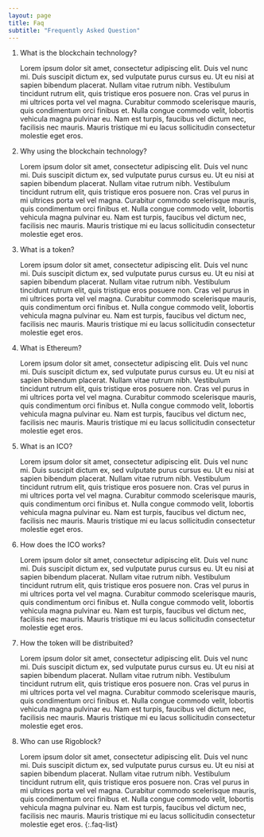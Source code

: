 ```yaml
---
layout: page
title: Faq
subtitle: "Frequently Asked Question"
---
```


01. <span>What is the blockchain technology?</span>
    >
    Lorem ipsum dolor sit amet, consectetur adipiscing elit. Duis vel nunc mi. Duis suscipit dictum ex, sed vulputate purus cursus eu. Ut eu nisi at sapien bibendum placerat. Nullam vitae rutrum nibh. Vestibulum tincidunt rutrum elit, quis tristique eros posuere non. Cras vel purus in mi ultrices porta vel vel magna. Curabitur commodo scelerisque mauris, quis condimentum orci finibus et. Nulla congue commodo velit, lobortis vehicula magna pulvinar eu. Nam est turpis, faucibus vel dictum nec, facilisis nec mauris. Mauris tristique mi eu lacus sollicitudin consectetur molestie eget eros.

02. <span>Why using the blockchain technology?</span>
    >
    Lorem ipsum dolor sit amet, consectetur adipiscing elit. Duis vel nunc mi. Duis suscipit dictum ex, sed vulputate purus cursus eu. Ut eu nisi at sapien bibendum placerat. Nullam vitae rutrum nibh. Vestibulum tincidunt rutrum elit, quis tristique eros posuere non. Cras vel purus in mi ultrices porta vel vel magna. Curabitur commodo scelerisque mauris, quis condimentum orci finibus et. Nulla congue commodo velit, lobortis vehicula magna pulvinar eu. Nam est turpis, faucibus vel dictum nec, facilisis nec mauris. Mauris tristique mi eu lacus sollicitudin consectetur molestie eget eros.

03. <span>What is a token?</span>
    >
    Lorem ipsum dolor sit amet, consectetur adipiscing elit. Duis vel nunc mi. Duis suscipit dictum ex, sed vulputate purus cursus eu. Ut eu nisi at sapien bibendum placerat. Nullam vitae rutrum nibh. Vestibulum tincidunt rutrum elit, quis tristique eros posuere non. Cras vel purus in mi ultrices porta vel vel magna. Curabitur commodo scelerisque mauris, quis condimentum orci finibus et. Nulla congue commodo velit, lobortis vehicula magna pulvinar eu. Nam est turpis, faucibus vel dictum nec, facilisis nec mauris. Mauris tristique mi eu lacus sollicitudin consectetur molestie eget eros.

04. <span>What is Ethereum?</span>
    >
    Lorem ipsum dolor sit amet, consectetur adipiscing elit. Duis vel nunc mi. Duis suscipit dictum ex, sed vulputate purus cursus eu. Ut eu nisi at sapien bibendum placerat. Nullam vitae rutrum nibh. Vestibulum tincidunt rutrum elit, quis tristique eros posuere non. Cras vel purus in mi ultrices porta vel vel magna. Curabitur commodo scelerisque mauris, quis condimentum orci finibus et. Nulla congue commodo velit, lobortis vehicula magna pulvinar eu. Nam est turpis, faucibus vel dictum nec, facilisis nec mauris. Mauris tristique mi eu lacus sollicitudin consectetur molestie eget eros.

05. <span>What is an ICO?</span>
    >
    Lorem ipsum dolor sit amet, consectetur adipiscing elit. Duis vel nunc mi. Duis suscipit dictum ex, sed vulputate purus cursus eu. Ut eu nisi at sapien bibendum placerat. Nullam vitae rutrum nibh. Vestibulum tincidunt rutrum elit, quis tristique eros posuere non. Cras vel purus in mi ultrices porta vel vel magna. Curabitur commodo scelerisque mauris, quis condimentum orci finibus et. Nulla congue commodo velit, lobortis vehicula magna pulvinar eu. Nam est turpis, faucibus vel dictum nec, facilisis nec mauris. Mauris tristique mi eu lacus sollicitudin consectetur molestie eget eros.

06. <span>How does the ICO works?</span>
    >
    Lorem ipsum dolor sit amet, consectetur adipiscing elit. Duis vel nunc mi. Duis suscipit dictum ex, sed vulputate purus cursus eu. Ut eu nisi at sapien bibendum placerat. Nullam vitae rutrum nibh. Vestibulum tincidunt rutrum elit, quis tristique eros posuere non. Cras vel purus in mi ultrices porta vel vel magna. Curabitur commodo scelerisque mauris, quis condimentum orci finibus et. Nulla congue commodo velit, lobortis vehicula magna pulvinar eu. Nam est turpis, faucibus vel dictum nec, facilisis nec mauris. Mauris tristique mi eu lacus sollicitudin consectetur molestie eget eros.

07. <span>How the token will be distribuited?</span>
    >
    Lorem ipsum dolor sit amet, consectetur adipiscing elit. Duis vel nunc mi. Duis suscipit dictum ex, sed vulputate purus cursus eu. Ut eu nisi at sapien bibendum placerat. Nullam vitae rutrum nibh. Vestibulum tincidunt rutrum elit, quis tristique eros posuere non. Cras vel purus in mi ultrices porta vel vel magna. Curabitur commodo scelerisque mauris, quis condimentum orci finibus et. Nulla congue commodo velit, lobortis vehicula magna pulvinar eu. Nam est turpis, faucibus vel dictum nec, facilisis nec mauris. Mauris tristique mi eu lacus sollicitudin consectetur molestie eget eros.

08. <span>Who can use Rigoblock?</span>
    >
    Lorem ipsum dolor sit amet, consectetur adipiscing elit. Duis vel nunc mi. Duis suscipit dictum ex, sed vulputate purus cursus eu. Ut eu nisi at sapien bibendum placerat. Nullam vitae rutrum nibh. Vestibulum tincidunt rutrum elit, quis tristique eros posuere non. Cras vel purus in mi ultrices porta vel vel magna. Curabitur commodo scelerisque mauris, quis condimentum orci finibus et. Nulla congue commodo velit, lobortis vehicula magna pulvinar eu. Nam est turpis, faucibus vel dictum nec, facilisis nec mauris. Mauris tristique mi eu lacus sollicitudin consectetur molestie eget eros.
{:.faq-list}
